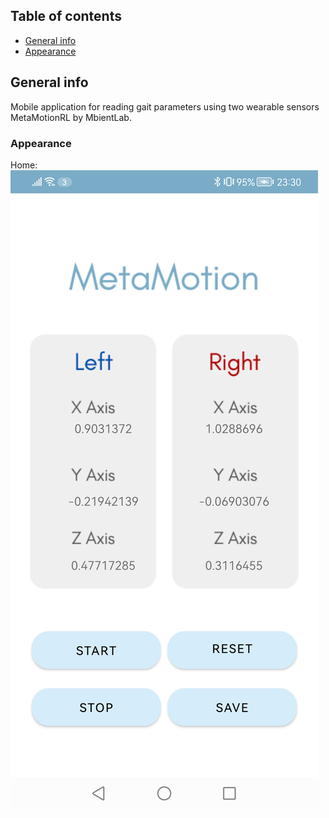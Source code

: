 ## Table of contents
* [General info](#general-info)
* [Appearance](#appearance)

## General info
Mobile application for reading gait parameters using two wearable sensors MetaMotionRL by MbientLab.

### Appearance
Home:
![main](https://github.com/trulydevious/MetaMotion/blob/main/Main.jpg)
